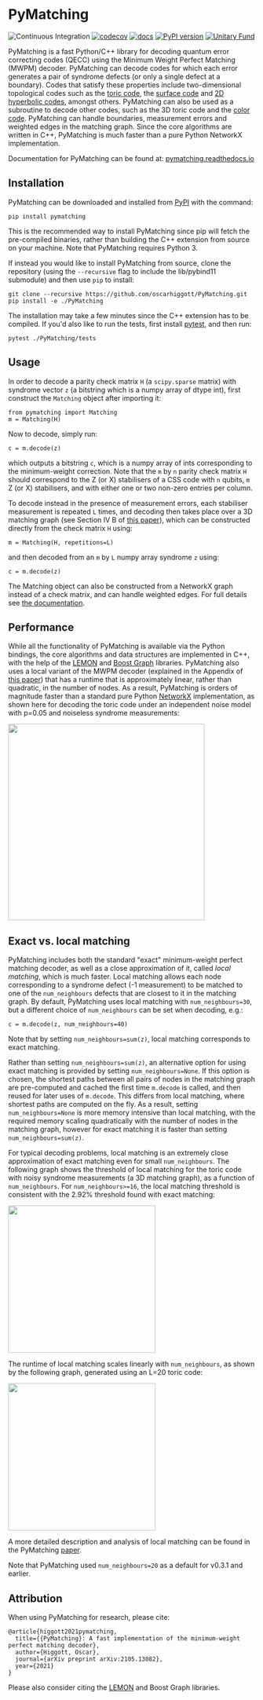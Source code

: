 # PyMatching


![Continuous Integration](https://github.com/oscarhiggott/PyMatching/workflows/Continuous%20Integration/badge.svg)
[![codecov](https://codecov.io/gh/oscarhiggott/PyMatching/branch/master/graph/badge.svg)](https://codecov.io/gh/oscarhiggott/PyMatching)
[![docs](https://readthedocs.org/projects/pymatching/badge/?version=latest&style=plastic)](https://readthedocs.org/projects/pymatching/builds/)
[![PyPI version](https://badge.fury.io/py/PyMatching.svg)](https://badge.fury.io/py/PyMatching)
[![Unitary Fund](https://img.shields.io/badge/Supported%20By-UNITARY%20FUND-brightgreen.svg?style=for-the-badge)](http://unitary.fund)

PyMatching is a fast Python/C++ library for decoding quantum error correcting codes (QECC) using the Minimum Weight Perfect Matching (MWPM) decoder. PyMatching can decode codes for which each error generates a pair of syndrome defects (or only a single defect at a boundary). Codes that satisfy these properties include two-dimensional topological codes such as the [toric code](https://en.wikipedia.org/wiki/Toric_code), the [surface code](https://arxiv.org/abs/quant-ph/0110143) and [2D hyperbolic codes](https://arxiv.org/abs/1506.04029), amongst others. PyMatching can also be used as a subroutine to decode other codes, such as the 3D toric code and the [color code](https://arxiv.org/abs/1905.07393). PyMatching can handle boundaries, measurement errors and weighted edges in the matching graph. Since the core algorithms are written in C++, PyMatching is much faster than a pure Python NetworkX implementation.

Documentation for PyMatching can be found at: [pymatching.readthedocs.io](https://pymatching.readthedocs.io/en/stable/)

## Installation

PyMatching can be downloaded and installed from [PyPI](https://pypi.org/project/PyMatching/) with the command:
```
pip install pymatching
```
This is the recommended way to install PyMatching since pip will fetch the pre-compiled binaries, rather than building the C++ extension from source on your machine. Note that PyMatching requires Python 3.

If instead you would like to install PyMatching from source, clone the repository (using the `--recursive` flag to include the lib/pybind11 submodule) and then use `pip` to install:
```
git clone --recursive https://github.com/oscarhiggott/PyMatching.git
pip install -e ./PyMatching
```
The installation may take a few minutes since the C++ extension has to be compiled. If you'd also like to run the tests, first install [pytest](https://docs.pytest.org/en/stable/), and then run:
```
pytest ./PyMatching/tests
```

## Usage

In order to decode a parity check matrix `H` (a `scipy.sparse` matrix) with syndrome vector `z` (a bitstring which is a numpy array of dtype int), first construct the `Matching` object after importing it:
```
from pymatching import Matching
m = Matching(H)
```
Now to decode, simply run:
```
c = m.decode(z)
```
which outputs a bitstring `c`, which is a numpy array of ints corresponding to the minimum-weight correction. Note that the `m` by `n` parity check matrix `H` should correspond to the Z (or X) stabilisers of a CSS code with `n` qubits, `m` Z (or X) stabilisers, and with either one or two non-zero entries per column.

To decode instead in the presence of measurement errors, each stabiliser measurement is repeated `L` times, and decoding then takes place over a 3D matching graph (see Section IV B of [this paper](https://arxiv.org/abs/quant-ph/0110143)), which can be constructed directly from the check matrix `H` using:
```
m = Matching(H, repetitions=L)
```
and then decoded from an `m` by `L` numpy array syndrome `z` using:
```
c = m.decode(z)
```

The Matching object can also be constructed from a NetworkX graph instead of a check matrix, and can handle weighted edges. For full details see [the documentation](https://pymatching.readthedocs.io/en/stable/usage.html).

## Performance

While all the functionality of PyMatching is available via the Python bindings, the core algorithms and data structures are implemented in C++, with the help of the [LEMON](https://lemon.cs.elte.hu/trac/lemon) and [Boost Graph](https://www.boost.org/doc/libs/1_74_0/libs/graph/doc/index.html) libraries. PyMatching also uses a local variant of the MWPM decoder (explained in the Appendix of [this paper](https://arxiv.org/abs/2010.09626)) that has a runtime that is approximately linear, rather than quadratic, in the number of nodes. As a result, PyMatching is orders of magnitude faster than a standard pure Python [NetworkX](https://networkx.org/documentation/stable/reference/algorithms/generated/networkx.algorithms.matching.max_weight_matching.html) implementation, as shown here for decoding the toric code under an independent noise model with p=0.05 and noiseless syndrome measurements:

<img src="https://raw.githubusercontent.com/oscarhiggott/PyMatching/master/docs/_static/pymatching_vs_networkx.png" width="400">

## Exact vs. local matching

PyMatching includes both the standard "exact" minimum-weight perfect matching decoder, as well as a close approximation of it, called _local matching_, which is much faster.
Local matching allows each node corresponding to a syndrome defect (-1 measurement) to be matched to one of the `num_neighbours` defects that are closest to it in the matching graph.
By default, PyMatching uses local matching with `num_neighbours=30`, but a different choice of `num_neighbours` can be set when decoding, e.g.:
```
c = m.decode(z, num_neighbours=40)
```
Note that by setting `num_neighbours=sum(z)`, local matching corresponds to exact matching.

Rather than setting `num_neighbours=sum(z)`, an alternative option for using exact matching is provided by setting `num_neighbours=None`. If this option is chosen, the shortest paths between all pairs of nodes in the matching graph are pre-computed and cached the first time `m.decode` is called, and then reused for later uses of `m.decode`. This differs from local matching, where shortest paths are computed on the fly.
As a result, setting `num_neighbours=None` is more memory intensive than local matching, with the required memory scaling quadratically with the number of nodes in the matching graph, however for exact matching it is faster than setting `num_neighbours=sum(z)`.

For typical decoding problems, local matching is an extremely close approximation of exact matching even for small `num_neighbours`. The following graph shows the threshold of local matching for the toric code with noisy syndrome measurements (a 3D matching graph), as a function of `num_neighbours`. For `num_neighbours>=16`, the local matching threshold is consistent with the 2.92\% threshold found with exact matching:

<img src="https://raw.githubusercontent.com/oscarhiggott/PyMatching/master/docs/_static/toric_noisy_syndromes_threshold_vs_num_neighbours.png" width=300>

The runtime of local matching scales linearly with `num_neighbours`, as shown by the following graph, generated using an L=20 toric code:

<img src="https://raw.githubusercontent.com/oscarhiggott/PyMatching/master/docs/_static/toric_timing_analysis_num_neighbours_vs_t.png" width=300>

A more detailed description and analysis of local matching can be found in the PyMatching [paper](https://arxiv.org/abs/2105.13082).

Note that PyMatching used `num_neighbours=20` as a default for v0.3.1 and earlier.

## Attribution

When using PyMatching for research, please cite:
```
@article{higgott2021pymatching,
  title={{PyMatching}: A fast implementation of the minimum-weight perfect matching decoder},
  author={Higgott, Oscar},
  journal={arXiv preprint arXiv:2105.13082},
  year={2021}
}
```

Please also consider citing the [LEMON](https://dl.acm.org/doi/10.1016/j.entcs.2011.06.003) and Boost Graph libraries.